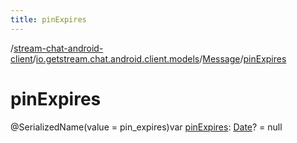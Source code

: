 ```yaml
---
title: pinExpires
---
```

/[stream-chat-android-client](../../index.md)/[io.getstream.chat.android.client.models](../index.md)/[Message](index.md)/[pinExpires](pinExpires.md)  
  
  
  
# pinExpires  
@SerializedName(value = pin_expires)var [pinExpires](pinExpires.md): [Date](https://developer.android.com/reference/kotlin/java/util/Date.html)? = null
